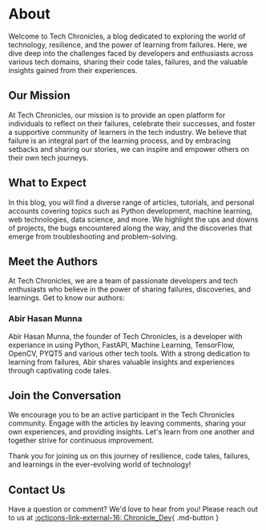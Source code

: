 # About

Welcome to Tech Chronicles, a blog dedicated to exploring the world of technology, resilience, and the power of learning from failures. Here, we dive deep into the challenges faced by developers and enthusiasts across various tech domains, sharing their code tales, failures, and the valuable insights gained from their experiences.

## Our Mission

At Tech Chronicles, our mission is to provide an open platform for individuals to reflect on their failures, celebrate their successes, and foster a supportive community of learners in the tech industry. We believe that failure is an integral part of the learning process, and by embracing setbacks and sharing our stories, we can inspire and empower others on their own tech journeys.

## What to Expect

In this blog, you will find a diverse range of articles, tutorials, and personal accounts covering topics such as Python development, machine learning, web technologies, data science, and more. We highlight the ups and downs of projects, the bugs encountered along the way, and the discoveries that emerge from troubleshooting and problem-solving.

## Meet the Authors

At Tech Chronicles, we are a team of passionate developers and tech enthusiasts who believe in the power of sharing failures, discoveries, and learnings. Get to know our authors:

### Abir Hasan Munna

Abir Hasan Munna, the founder of Tech Chronicles, is a developer with experiance in using Python, FastAPI, Machine Learning, TensorFlow, OpenCV, PYQT5 and various other tech tools. With a strong dedication to learning from failures, Abir shares valuable insights and experiences through captivating code tales.

## Join the Conversation

We encourage you to be an active participant in the Tech Chronicles community. Engage with the articles by leaving comments, sharing your own experiences, and providing insights. Let's learn from one another and together strive for continuous improvement.

Thank you for joining us on this journey of resilience, code tales, failures, and learnings in the ever-evolving world of technology!

## Contact Us

Have a question or comment? We'd love to hear from you! Please reach out to us at [:octicons-link-external-16: Chronicle_Dev](https://el9yh1nwkpy.typeform.com/to/xeMrhGUQ){ .md-button }

